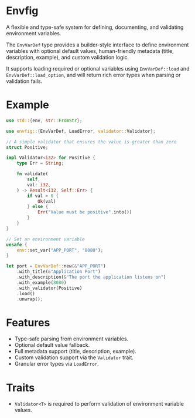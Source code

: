 # Envfig

A flexible and type-safe system for defining, documenting, and validating environment
variables.

The `EnvVarDef` type provides a builder-style interface to define environment
variables with optional default values, human-friendly metadata (title, description,
example), and custom validation logic.

It supports loading required or optional variables using `EnvVarDef::load` and
`EnvVarDef::load_option`, and will return rich error types when parsing or
validation fails.

# Example
```rust
use std::{env, str::FromStr};

use envfig::{EnvVarDef, LoadError, validator::Validator};

// A simple validator that ensures the value is greater than zero
struct Positive;

impl Validator<i32> for Positive {
    type Err = String;

    fn validate(
        self,
        val: i32,
    ) -> Result<i32, Self::Err> {
        if val > 0 {
            Ok(val)
        } else {
            Err("Value must be positive".into())
        }
    }
}

// Set an environment variable
unsafe {
    env::set_var("APP_PORT", "8080");
}

let port = EnvVarDef::new(&"APP_PORT")
    .with_title(&"Application Port")
    .with_description(&"The port the application listens on")
    .with_example(8080)
    .with_validator(Positive)
    .load()
    .unwrap();
```

# Features
- Type-safe parsing from environment variables.
- Optional default value fallback.
- Full metadata support (title, description, example).
- Custom validation support via the `Validator` trait.
- Granular error types via `LoadError`.

# Traits
- `Validator<T>` is required to perform validation of environment variable values.
